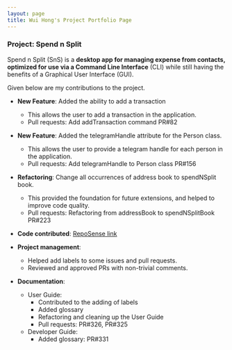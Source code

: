 ```yaml
---
layout: page
title: Wui Hong's Project Portfolio Page
---
```


### Project: Spend n Split

Spend n Split (SnS) is a **desktop app for managing expense from contacts, optimized for use via a Command Line Interface** (CLI) while still having the benefits of a Graphical User Interface (GUI).

Given below are my contributions to the project.

* **New Feature**: Added the ability to add a transaction
  * This allows the user to add a transaction in the application.
  * Pull requests: Add addTransaction command PR#82
* **New Feature**: Added the telegramHandle attribute for the Person class.
  * This allows the user to provide a telegram handle for each person in the application.
  * Pull requests: Add telegramHandle to Person class PR#156
* **Refactoring**: Change all occurrences of address book to spendNSplit book.
  * This provided the foundation for future extensions, and helped to improve code quality.
  * Pull requests: Refactoring from addressBook to spendNSplitBook PR#223

* **Code contributed**: [RepoSense link](https://nus-cs2103-ay2324s1.github.io/tp-dashboard/?search=wui-hong&)

* **Project management**:
    * Helped add labels to some issues and pull requests.
    * Reviewed and approved PRs with non-trivial comments.

* **Documentation**:
    * User Guide:
        * Contributed to the adding of labels
        * Added glossary
        * Refactoring and cleaning up the User Guide
        * Pull requests: PR#326, PR#325
    * Developer Guide:
        * Added glossary: PR#331


